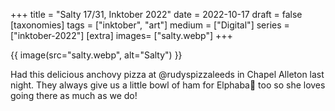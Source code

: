 +++
title = "Salty 17/31, Inktober 2022"
date = 2022-10-17
draft =  false
[taxonomies]
tags = ["inktober", "art"]
medium = ["Digital"]
series = ["inktober-2022"]
[extra]
images= ["salty.webp"]
+++

{{ image(src="salty.webp", alt="Salty") }}

Had this delicious anchovy pizza at @rudyspizzaleeds in Chapel Alleton last night. They always give us a little bowl of ham for Elphaba🐾 too so she loves going there as much as we do!
